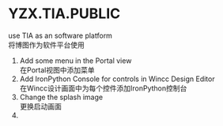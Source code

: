 # YZX.TIA.PUBLIC
use TIA as an software platform</br>
将博图作为软件平台使用</br>

1. Add some menu in the Portal view</br>
  在Portal视图中添加菜单
2. Add IronPython Console for controls in Wincc Design Editor</br>
  在Wincc设计画面中为每个控件添加IronPython控制台
3. Change the splash image</br>
   更换启动画面
4. 